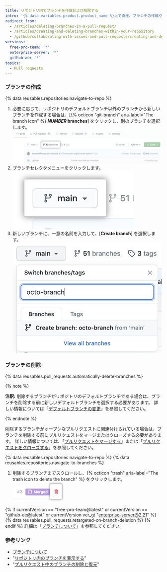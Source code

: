 ```yaml
---
title: リポジトリ内でブランチを作成および削除する
intro: '{% data variables.product.product_name %}上で直接、ブランチの作成や削除ができます。'
redirect_from:
  - /articles/deleting-branches-in-a-pull-request/
  - /articles/creating-and-deleting-branches-within-your-repository
  - /github/collaborating-with-issues-and-pull-requests/creating-and-deleting-branches-within-your-repository
versions:
  free-pro-team: '*'
  enterprise-server: '*'
  github-ae: '*'
topics:
  - Pull requests
---
```

### ブランチの作成

{% data reusables.repositories.navigate-to-repo %}

1. 必要に応じて、リポジトリのデフォルトブランチ以外のブランチから新しいブランチを作成する場合は、[{% octicon "git-branch" aria-label="The branch icon" %} **<em>NUMBER</em> branches**] をクリックし、別のブランチを選択します。 ![概要ページのブランチリンク](/assets/images/help/branches/branches-link.png)
1. ブランチセレクタメニューをクリックします。 ![ブランチセレクタメニュー](/assets/images/help/branch/branch-selection-dropdown.png)
1. 新しいブランチに、一意の名前を入力して、[**Create branch**] を選択します。 ![ブランチ作成のテキストボックス](/assets/images/help/branch/branch-creation-text-box.png)

### ブランチの削除

{% data reusables.pull_requests.automatically-delete-branches %}

{% note %}

**注釈:** 削除するブランチがリポジトリのデフォルトブランチである場合は、ブランチを削除する前に新しいデフォルトブランチを選択する必要があります。 詳しい情報については「[デフォルトブランチの変更](/github/administering-a-repository/changing-the-default-branch)」を参照してください。

{% endnote %}

削除するブランチがオープンなプルリクエストに関連付けられている場合は、ブランチを削除する前にプルリクエストをマージまたはクローズする必要があります。 詳しい情報については、「[プルリクエストをマージする](/github/collaborating-with-issues-and-pull-requests/merging-a-pull-request)」または「[プルリクエストをクローズする](/github/collaborating-with-issues-and-pull-requests/closing-a-pull-request)」を参照してください。

{% data reusables.repositories.navigate-to-repo %}
{% data reusables.repositories.navigate-to-branches %}
1. 削除するブランチまでスクロールし、{% octicon "trash" aria-label="The trash icon to delete the branch" %} をクリックします。 ![ブランチを削除する](/assets/images/help/branches/branches-delete.png)

{% if currentVersion == "free-pro-team@latest" or currentVersion == "github-ae@latest" or currentVersion ver_gt "enterprise-server@2.21" %}
{% data reusables.pull_requests.retargeted-on-branch-deletion %}
{% endif %}
詳細は「[ブランチについて](/github/collaborating-with-issues-and-pull-requests/about-branches#working-with-branches)」を参照してください。

### 参考リンク

- [ブランチについて](/github/collaborating-with-issues-and-pull-requests/about-branches)
- "[リポジトリ内のブランチを表示する](/github/administering-a-repository/viewing-branches-in-your-repository)"
- "[プルリクエスト中のブランチの削除と復元](/github/administering-a-repository/deleting-and-restoring-branches-in-a-pull-request)"
